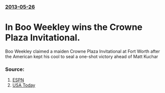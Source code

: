 ### [2013-05-26](/news/2013/05/26/index.md)

# In Boo Weekley wins the Crowne Plaza Invitational. 

Boo Weekley claimed a maiden Crowne Plaza Invitational at Fort Worth after the American kept his cool to seal a one-shot victory ahead of Matt Kuchar


### Source:

1. [ESPN](http://www.espn.co.uk/golf/sport/story/209161.html)
2. [USA Today](http://www.usatoday.com/story/sports/golf/2013/05/26/matteo-manassero-bmw-pga-championship/2361963/)
